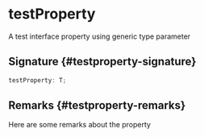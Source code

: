 # testProperty

A test interface property using generic type parameter  

## Signature {#testproperty-signature}

```typescript
testProperty: T;
```

## Remarks {#testproperty-remarks}

Here are some remarks about the property  

